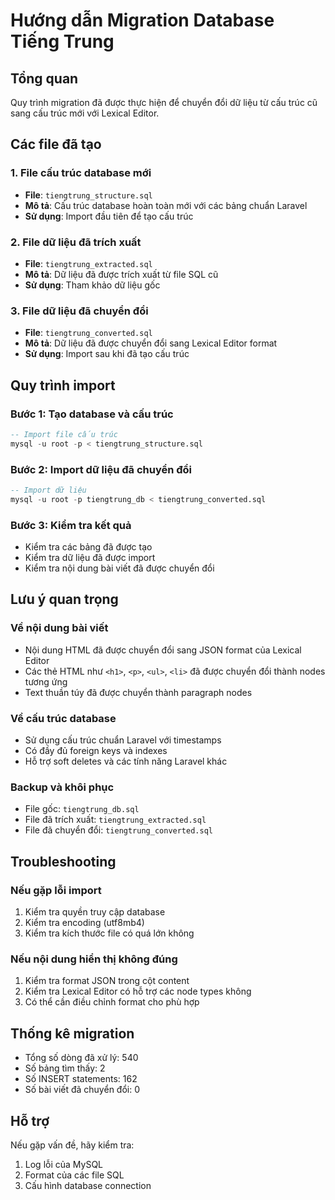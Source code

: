 # Hướng dẫn Migration Database Tiếng Trung

## Tổng quan
Quy trình migration đã được thực hiện để chuyển đổi dữ liệu từ cấu trúc cũ sang cấu trúc mới với Lexical Editor.

## Các file đã tạo

### 1. File cấu trúc database mới
- **File**: `tiengtrung_structure.sql`
- **Mô tả**: Cấu trúc database hoàn toàn mới với các bảng chuẩn Laravel
- **Sử dụng**: Import đầu tiên để tạo cấu trúc

### 2. File dữ liệu đã trích xuất
- **File**: `tiengtrung_extracted.sql`
- **Mô tả**: Dữ liệu đã được trích xuất từ file SQL cũ
- **Sử dụng**: Tham khảo dữ liệu gốc

### 3. File dữ liệu đã chuyển đổi
- **File**: `tiengtrung_converted.sql`
- **Mô tả**: Dữ liệu đã được chuyển đổi sang Lexical Editor format
- **Sử dụng**: Import sau khi đã tạo cấu trúc

## Quy trình import

### Bước 1: Tạo database và cấu trúc
```sql
-- Import file cấu trúc
mysql -u root -p < tiengtrung_structure.sql
```

### Bước 2: Import dữ liệu đã chuyển đổi
```sql
-- Import dữ liệu
mysql -u root -p tiengtrung_db < tiengtrung_converted.sql
```

### Bước 3: Kiểm tra kết quả
- Kiểm tra các bảng đã được tạo
- Kiểm tra dữ liệu đã được import
- Kiểm tra nội dung bài viết đã được chuyển đổi

## Lưu ý quan trọng

### Về nội dung bài viết
- Nội dung HTML đã được chuyển đổi sang JSON format của Lexical Editor
- Các thẻ HTML như `<h1>`, `<p>`, `<ul>`, `<li>` đã được chuyển đổi thành nodes tương ứng
- Text thuần túy đã được chuyển thành paragraph nodes

### Về cấu trúc database
- Sử dụng cấu trúc chuẩn Laravel với timestamps
- Có đầy đủ foreign keys và indexes
- Hỗ trợ soft deletes và các tính năng Laravel khác

### Backup và khôi phục
- File gốc: `tiengtrung_db.sql`
- File đã trích xuất: `tiengtrung_extracted.sql`
- File đã chuyển đổi: `tiengtrung_converted.sql`

## Troubleshooting

### Nếu gặp lỗi import
1. Kiểm tra quyền truy cập database
2. Kiểm tra encoding (utf8mb4)
3. Kiểm tra kích thước file có quá lớn không

### Nếu nội dung hiển thị không đúng
1. Kiểm tra format JSON trong cột content
2. Kiểm tra Lexical Editor có hỗ trợ các node types không
3. Có thể cần điều chỉnh format cho phù hợp

## Thống kê migration
- Tổng số dòng đã xử lý: 540
- Số bảng tìm thấy: 2
- Số INSERT statements: 162
- Số bài viết đã chuyển đổi: 0

## Hỗ trợ
Nếu gặp vấn đề, hãy kiểm tra:
1. Log lỗi của MySQL
2. Format của các file SQL
3. Cấu hình database connection
